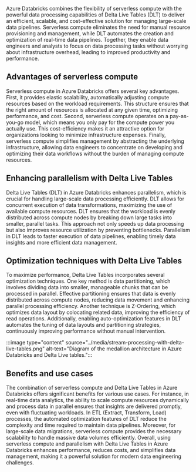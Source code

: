Azure Databricks combines the flexibility of serverless compute with the powerful data processing capabilities of Delta Live Tables (DLT) to deliver an efficient, scalable, and cost-effective solution for managing large-scale data pipelines. Serverless compute eliminates the need for manual resource provisioning and management, while DLT automates the creation and optimization of real-time data pipelines. Together, they enable data engineers and analysts to focus on data processing tasks without worrying about infrastructure overhead, leading to improved productivity and performance.

## Advantages of serverless compute
Serverless compute in Azure Databricks offers several key advantages. First, it provides elastic scalability, automatically adjusting compute resources based on the workload requirements. This structure ensures that the right amount of resources is allocated at any given time, optimizing performance, and cost. Second, serverless compute operates on a pay-as-you-go model, which means you only pay for the compute power you actually use. This cost-efficiency makes it an attractive option for organizations looking to minimize infrastructure expenses. Finally, serverless compute simplifies management by abstracting the underlying infrastructure, allowing data engineers to concentrate on developing and optimizing their data workflows without the burden of managing compute resources.

## Enhancing parallelism with Delta Live Tables
Delta Live Tables (DLT) in Azure Databricks enhances parallelism, which is crucial for handling large-scale data processing efficiently. DLT allows for concurrent execution of data transformations, maximizing the use of available compute resources. DLT ensures that the workload is evenly distributed across compute nodes by breaking down large tasks into smaller, parallel tasks. This approach not only speeds up data processing but also improves resource utilization by preventing bottlenecks. Parallelism in DLT leads to faster execution of data pipelines, enabling timely data insights and more efficient data management.

## Optimization techniques with Delta Live Tables
To maximize performance, Delta Live Tables incorporates several optimization techniques. One key method is data partitioning, which involves dividing data into smaller, manageable chunks that can be processed in parallel. Effective partitioning ensures that data is evenly distributed across compute nodes, reducing data movement and enhancing parallel processing efficiency. Another technique is Z-Ordering, which optimizes data layout by colocating related data, improving the efficiency of read operations. Additionally, enabling auto-optimization features in DLT automates the tuning of data layouts and partitioning strategies, continuously improving performance without manual intervention.

:::image type="content" source="../media/stream-processing-with-delta-live-tables.png" alt-text="Diagram of the medallion architecture in Azure Databricks and Delta Live tables.":::

## Benefits and use cases
The combination of serverless compute and Delta Live Tables in Azure Databricks offers significant benefits for various use cases. For instance, in real-time data analytics, the ability to scale compute resources dynamically and process data in parallel ensures that insights are delivered promptly, even with fluctuating workloads. In ETL (Extract, Transform, Load) processes, the automated optimization features of DLT reduce the complexity and time required to maintain data pipelines. Moreover, for large-scale data migrations, serverless compute provides the necessary scalability to handle massive data volumes efficiently. Overall, using serverless compute and parallelism with Delta Live Tables in Azure Databricks enhances performance, reduces costs, and simplifies data management, making it a powerful solution for modern data engineering challenges.